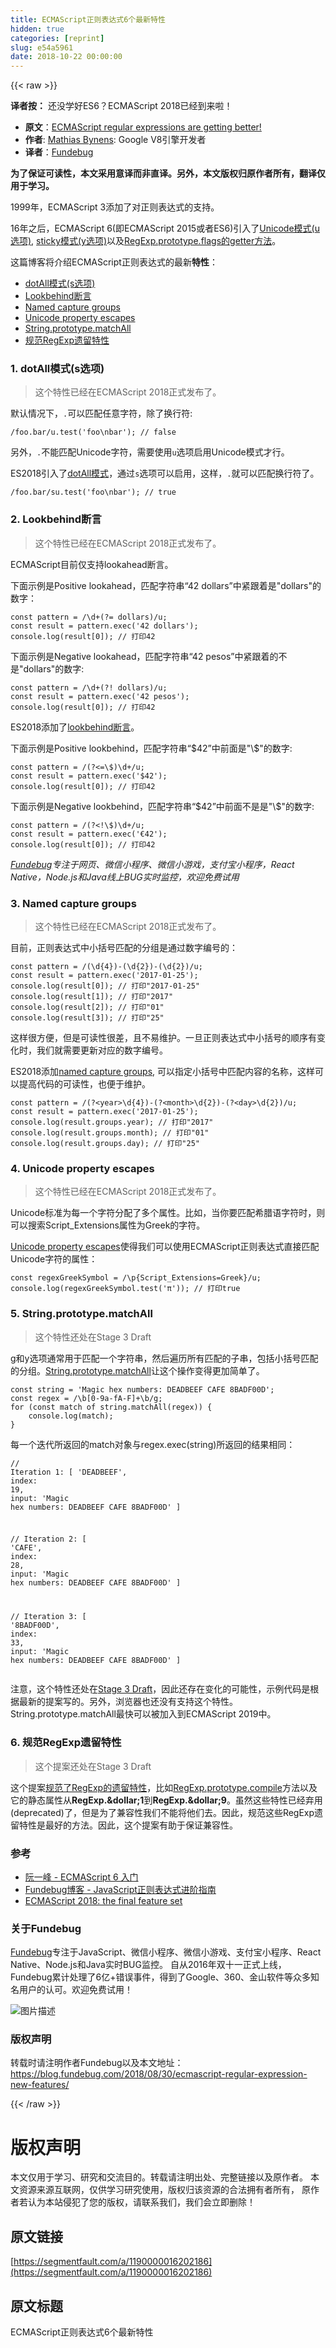 ```yaml
---
title: ECMAScript正则表达式6个最新特性
hidden: true
categories: [reprint]
slug: e54a5961
date: 2018-10-22 00:00:00
---
```


{{< raw >}}

                    
<p><strong>译者按：</strong> 还没学好ES6？ECMAScript 2018已经到来啦！</p>
<ul>
<li>
<strong>原文</strong>：<a href="https://mathiasbynens.be/notes/es-regexp-proposals" rel="nofollow noreferrer" target="_blank">ECMAScript regular expressions are getting better!</a>
</li>
<li>
<strong>作者</strong>: <a href="https://github.com/mathiasbynens" rel="nofollow noreferrer" target="_blank">Mathias Bynens</a>: Google V8引擎开发者</li>
<li>
<strong>译者</strong>：<a href="https://www.fundebug.com/" rel="nofollow noreferrer" target="_blank">Fundebug</a>
</li>
</ul>
<p><strong>为了保证可读性，本文采用意译而非直译。另外，本文版权归原作者所有，翻译仅用于学习。</strong></p>
<p>1999年，ECMAScript 3添加了对正则表达式的支持。</p>
<p>16年之后，ECMAScript 6(即ECMAScript 2015或者ES6)引入了<a href="https://mathiasbynens.be/notes/es6-unicode-regex" rel="nofollow noreferrer" target="_blank">Unicode模式(u选项)</a>, <a href="https://developer.mozilla.org/en-US/docs/Web/JavaScript/Reference/Global_Objects/RegExp/sticky#Description" rel="nofollow noreferrer" target="_blank">sticky模式(y选项)</a>以及<a href="https://developer.mozilla.org/en-US/docs/Web/JavaScript/Reference/Global_Objects/RegExp/flags" rel="nofollow noreferrer" target="_blank">RegExp.prototype.flags的getter方法</a>。</p>
<p>这篇博客将介绍ECMAScript正则表达式的最新<strong>特性</strong>：</p>
<ul>
<li><a href="https://mathiasbynens.be/notes/es-regexp-proposals#dotAll" rel="nofollow noreferrer" target="_blank">dotAll模式(s选项)</a></li>
<li><a href="https://mathiasbynens.be/notes/es-regexp-proposals#lookbehinds" rel="nofollow noreferrer" target="_blank">Lookbehind断言</a></li>
<li><a href="https://mathiasbynens.be/notes/es-regexp-proposals#named-capture-groups" rel="nofollow noreferrer" target="_blank">Named capture groups</a></li>
<li><a href="https://mathiasbynens.be/notes/es-regexp-proposals#unicode-property-escapes" rel="nofollow noreferrer" target="_blank">Unicode property escapes</a></li>
<li><a href="https://mathiasbynens.be/notes/es-regexp-proposals#matchAll" rel="nofollow noreferrer" target="_blank">String.prototype.matchAll</a></li>
<li><a href="https://mathiasbynens.be/notes/es-regexp-proposals#legacy" rel="nofollow noreferrer" target="_blank">规范RegExp遗留特性</a></li>
</ul>
<h3 id="articleHeader0">1. dotAll模式(s选项)</h3>
<blockquote>这个特性已经在ECMAScript 2018正式发布了。</blockquote>
<p>默认情况下，<code>.</code>可以匹配任意字符，除了换行符:</p>
<div class="widget-codetool" style="display:none;">
      <div class="widget-codetool--inner">
      <span class="selectCode code-tool" data-toggle="tooltip" data-placement="top" title="" data-original-title="全选"></span>
      <span type="button" class="copyCode code-tool" data-toggle="tooltip" data-placement="top" data-clipboard-text="/foo.bar/u.test('foo\nbar'); // false" title="" data-original-title="复制"></span>
      <span type="button" class="saveToNote code-tool" data-toggle="tooltip" data-placement="top" title="" data-original-title="放进笔记"></span>
      </div>
      </div><pre class="javascript hljs"><code class="javascript" style="word-break: break-word; white-space: initial;">/foo.bar/u.test(<span class="hljs-string">'foo\nbar'</span>); <span class="hljs-comment">// false</span></code></pre>
<p>另外，<code>.</code>不能匹配Unicode字符，需要使用<code>u</code>选项启用Unicode模式才行。</p>
<p>ES2018引入了<a href="https://github.com/tc39/proposal-regexp-dotall-flag" rel="nofollow noreferrer" target="_blank">dotAll模式</a>，通过<code>s</code>选项可以启用，这样，<code>.</code>就可以匹配换行符了。</p>
<div class="widget-codetool" style="display:none;">
      <div class="widget-codetool--inner">
      <span class="selectCode code-tool" data-toggle="tooltip" data-placement="top" title="" data-original-title="全选"></span>
      <span type="button" class="copyCode code-tool" data-toggle="tooltip" data-placement="top" data-clipboard-text="/foo.bar/su.test('foo\nbar'); // true" title="" data-original-title="复制"></span>
      <span type="button" class="saveToNote code-tool" data-toggle="tooltip" data-placement="top" title="" data-original-title="放进笔记"></span>
      </div>
      </div><pre class="javascript hljs"><code class="javascript" style="word-break: break-word; white-space: initial;">/foo.bar/su.test(<span class="hljs-string">'foo\nbar'</span>); <span class="hljs-comment">// true</span></code></pre>
<h3 id="articleHeader1">2. Lookbehind断言</h3>
<blockquote>这个特性已经在ECMAScript 2018正式发布了。</blockquote>
<p>ECMAScript目前仅支持lookahead断言。</p>
<p>下面示例是Positive lookahead，匹配字符串“42 dollars”中紧跟着是"dollars"的数字：</p>
<div class="widget-codetool" style="display:none;">
      <div class="widget-codetool--inner">
      <span class="selectCode code-tool" data-toggle="tooltip" data-placement="top" title="" data-original-title="全选"></span>
      <span type="button" class="copyCode code-tool" data-toggle="tooltip" data-placement="top" data-clipboard-text="const pattern = /\d+(?= dollars)/u;
const result = pattern.exec('42 dollars');
console.log(result[0]); // 打印42" title="" data-original-title="复制"></span>
      <span type="button" class="saveToNote code-tool" data-toggle="tooltip" data-placement="top" title="" data-original-title="放进笔记"></span>
      </div>
      </div><pre class="javascript hljs"><code class="javascript"><span class="hljs-keyword">const</span> pattern = <span class="hljs-regexp">/\d+(?= dollars)/u</span>;
<span class="hljs-keyword">const</span> result = pattern.exec(<span class="hljs-string">'42 dollars'</span>);
<span class="hljs-built_in">console</span>.log(result[<span class="hljs-number">0</span>]); <span class="hljs-comment">// 打印42</span></code></pre>
<p>下面示例是Negative lookahead，匹配字符串“42 pesos”中紧跟着的不是"dollars"的数字:</p>
<div class="widget-codetool" style="display:none;">
      <div class="widget-codetool--inner">
      <span class="selectCode code-tool" data-toggle="tooltip" data-placement="top" title="" data-original-title="全选"></span>
      <span type="button" class="copyCode code-tool" data-toggle="tooltip" data-placement="top" data-clipboard-text="const pattern = /\d+(?! dollars)/u;
const result = pattern.exec('42 pesos');
console.log(result[0]); // 打印42" title="" data-original-title="复制"></span>
      <span type="button" class="saveToNote code-tool" data-toggle="tooltip" data-placement="top" title="" data-original-title="放进笔记"></span>
      </div>
      </div><pre class="javascript hljs"><code class="javascript"><span class="hljs-keyword">const</span> pattern = <span class="hljs-regexp">/\d+(?! dollars)/u</span>;
<span class="hljs-keyword">const</span> result = pattern.exec(<span class="hljs-string">'42 pesos'</span>);
<span class="hljs-built_in">console</span>.log(result[<span class="hljs-number">0</span>]); <span class="hljs-comment">// 打印42</span></code></pre>
<p>ES2018添加了<a href="https://github.com/tc39/proposal-regexp-lookbehind" rel="nofollow noreferrer" target="_blank">lookbehind断言</a>。</p>
<p>下面示例是Positive lookbehind，匹配字符串“$42”中前面是"\$"的数字:</p>
<div class="widget-codetool" style="display:none;">
      <div class="widget-codetool--inner">
      <span class="selectCode code-tool" data-toggle="tooltip" data-placement="top" title="" data-original-title="全选"></span>
      <span type="button" class="copyCode code-tool" data-toggle="tooltip" data-placement="top" data-clipboard-text="const pattern = /(?<=\$)\d+/u;
const result = pattern.exec('$42');
console.log(result[0]); // 打印42" title="" data-original-title="复制"></span>
      <span type="button" class="saveToNote code-tool" data-toggle="tooltip" data-placement="top" title="" data-original-title="放进笔记"></span>
      </div>
      </div><pre class="javascript hljs"><code class="javascript"><span class="hljs-keyword">const</span> pattern = <span class="hljs-regexp">/(?&lt;=\$)\d+/u</span>;
<span class="hljs-keyword">const</span> result = pattern.exec(<span class="hljs-string">'$42'</span>);
<span class="hljs-built_in">console</span>.log(result[<span class="hljs-number">0</span>]); <span class="hljs-comment">// 打印42</span></code></pre>
<p>下面示例是Negative lookbehind，匹配字符串“$42”中前面不是是"\$"的数字:</p>
<div class="widget-codetool" style="display:none;">
      <div class="widget-codetool--inner">
      <span class="selectCode code-tool" data-toggle="tooltip" data-placement="top" title="" data-original-title="全选"></span>
      <span type="button" class="copyCode code-tool" data-toggle="tooltip" data-placement="top" data-clipboard-text="const pattern = /(?<!\$)\d+/u;
const result = pattern.exec('€42');
console.log(result[0]); // 打印42" title="" data-original-title="复制"></span>
      <span type="button" class="saveToNote code-tool" data-toggle="tooltip" data-placement="top" title="" data-original-title="放进笔记"></span>
      </div>
      </div><pre class="javascript hljs"><code class="javascript"><span class="hljs-keyword">const</span> pattern = <span class="hljs-regexp">/(?&lt;!\$)\d+/u</span>;
<span class="hljs-keyword">const</span> result = pattern.exec(<span class="hljs-string">'€42'</span>);
<span class="hljs-built_in">console</span>.log(result[<span class="hljs-number">0</span>]); <span class="hljs-comment">// 打印42</span></code></pre>
<p><em><a href="https://www.fundebug.com/" rel="nofollow noreferrer" target="_blank">Fundebug</a>专注于网页、微信小程序、微信小游戏，支付宝小程序，React Native，Node.js和Java线上BUG实时监控，欢迎免费试用</em></p>
<h3 id="articleHeader2">3. Named capture groups</h3>
<blockquote>这个特性已经在ECMAScript 2018正式发布了。</blockquote>
<p>目前，正则表达式中小括号匹配的分组是通过数字编号的：</p>
<div class="widget-codetool" style="display:none;">
      <div class="widget-codetool--inner">
      <span class="selectCode code-tool" data-toggle="tooltip" data-placement="top" title="" data-original-title="全选"></span>
      <span type="button" class="copyCode code-tool" data-toggle="tooltip" data-placement="top" data-clipboard-text="const pattern = /(\d{4})-(\d{2})-(\d{2})/u;
const result = pattern.exec('2017-01-25');
console.log(result[0]); // 打印&quot;2017-01-25&quot;
console.log(result[1]); // 打印&quot;2017&quot;
console.log(result[2]); // 打印&quot;01&quot;
console.log(result[3]); // 打印&quot;25&quot;" title="" data-original-title="复制"></span>
      <span type="button" class="saveToNote code-tool" data-toggle="tooltip" data-placement="top" title="" data-original-title="放进笔记"></span>
      </div>
      </div><pre class="javascript hljs"><code class="javascript"><span class="hljs-keyword">const</span> pattern = <span class="hljs-regexp">/(\d{4})-(\d{2})-(\d{2})/u</span>;
<span class="hljs-keyword">const</span> result = pattern.exec(<span class="hljs-string">'2017-01-25'</span>);
<span class="hljs-built_in">console</span>.log(result[<span class="hljs-number">0</span>]); <span class="hljs-comment">// 打印"2017-01-25"</span>
<span class="hljs-built_in">console</span>.log(result[<span class="hljs-number">1</span>]); <span class="hljs-comment">// 打印"2017"</span>
<span class="hljs-built_in">console</span>.log(result[<span class="hljs-number">2</span>]); <span class="hljs-comment">// 打印"01"</span>
<span class="hljs-built_in">console</span>.log(result[<span class="hljs-number">3</span>]); <span class="hljs-comment">// 打印"25"</span></code></pre>
<p>这样很方便，但是可读性很差，且不易维护。一旦正则表达式中小括号的顺序有变化时，我们就需要更新对应的数字编号。</p>
<p>ES2018添加<a href="https://github.com/tc39/proposal-regexp-named-groups" rel="nofollow noreferrer" target="_blank">named capture groups</a>, 可以指定小括号中匹配内容的名称，这样可以提高代码的可读性，也便于维护。</p>
<div class="widget-codetool" style="display:none;">
      <div class="widget-codetool--inner">
      <span class="selectCode code-tool" data-toggle="tooltip" data-placement="top" title="" data-original-title="全选"></span>
      <span type="button" class="copyCode code-tool" data-toggle="tooltip" data-placement="top" data-clipboard-text="const pattern = /(?<year>\d{4})-(?<month>\d{2})-(?<day>\d{2})/u;
const result = pattern.exec('2017-01-25');
console.log(result.groups.year); // 打印&quot;2017&quot;
console.log(result.groups.month); // 打印&quot;01&quot;
console.log(result.groups.day); // 打印&quot;25&quot;" title="" data-original-title="复制"></span>
      <span type="button" class="saveToNote code-tool" data-toggle="tooltip" data-placement="top" title="" data-original-title="放进笔记"></span>
      </div>
      </div><pre class="javascript hljs"><code class="javascript"><span class="hljs-keyword">const</span> pattern = <span class="hljs-regexp">/(?&lt;year&gt;\d{4})-(?&lt;month&gt;\d{2})-(?&lt;day&gt;\d{2})/u</span>;
<span class="hljs-keyword">const</span> result = pattern.exec(<span class="hljs-string">'2017-01-25'</span>);
<span class="hljs-built_in">console</span>.log(result.groups.year); <span class="hljs-comment">// 打印"2017"</span>
<span class="hljs-built_in">console</span>.log(result.groups.month); <span class="hljs-comment">// 打印"01"</span>
<span class="hljs-built_in">console</span>.log(result.groups.day); <span class="hljs-comment">// 打印"25"</span></code></pre>
<h3 id="articleHeader3">4. Unicode property escapes</h3>
<blockquote>这个特性已经在ECMAScript 2018正式发布了。</blockquote>
<p>Unicode标准为每一个字符分配了多个属性。比如，当你要匹配希腊语字符时，则可以搜索Script_Extensions属性为Greek的字符。</p>
<p><a href="https://mathiasbynens.be/notes/es-unicode-property-escapes" rel="nofollow noreferrer" target="_blank">Unicode property escapes</a>使得我们可以使用ECMAScript正则表达式直接匹配Unicode字符的属性：</p>
<div class="widget-codetool" style="display:none;">
      <div class="widget-codetool--inner">
      <span class="selectCode code-tool" data-toggle="tooltip" data-placement="top" title="" data-original-title="全选"></span>
      <span type="button" class="copyCode code-tool" data-toggle="tooltip" data-placement="top" data-clipboard-text="const regexGreekSymbol = /\p{Script_Extensions=Greek}/u;
console.log(regexGreekSymbol.test('π')); // 打印true" title="" data-original-title="复制"></span>
      <span type="button" class="saveToNote code-tool" data-toggle="tooltip" data-placement="top" title="" data-original-title="放进笔记"></span>
      </div>
      </div><pre class="javascript hljs"><code class="javascript"><span class="hljs-keyword">const</span> regexGreekSymbol = <span class="hljs-regexp">/\p{Script_Extensions=Greek}/u</span>;
<span class="hljs-built_in">console</span>.log(regexGreekSymbol.test(<span class="hljs-string">'π'</span>)); <span class="hljs-comment">// 打印true</span></code></pre>
<h3 id="articleHeader4">5. String.prototype.matchAll</h3>
<blockquote>这个特性还处在Stage 3 Draft</blockquote>
<p>g和y选项通常用于匹配一个字符串，然后遍历所有匹配的子串，包括小括号匹配的分组。<a href="https://github.com/tc39/proposal-string-matchall" rel="nofollow noreferrer" target="_blank">String.prototype.matchAll</a>让这个操作变得更加简单了。</p>
<div class="widget-codetool" style="display:none;">
      <div class="widget-codetool--inner">
      <span class="selectCode code-tool" data-toggle="tooltip" data-placement="top" title="" data-original-title="全选"></span>
      <span type="button" class="copyCode code-tool" data-toggle="tooltip" data-placement="top" data-clipboard-text="const string = 'Magic hex numbers: DEADBEEF CAFE 8BADF00D';
const regex = /\b[0-9a-fA-F]+\b/g;
for (const match of string.matchAll(regex)) {
    console.log(match);
}" title="" data-original-title="复制"></span>
      <span type="button" class="saveToNote code-tool" data-toggle="tooltip" data-placement="top" title="" data-original-title="放进笔记"></span>
      </div>
      </div><pre class="javascript hljs"><code class="javascript"><span class="hljs-keyword">const</span> string = <span class="hljs-string">'Magic hex numbers: DEADBEEF CAFE 8BADF00D'</span>;
<span class="hljs-keyword">const</span> regex = <span class="hljs-regexp">/\b[0-9a-fA-F]+\b/g</span>;
<span class="hljs-keyword">for</span> (<span class="hljs-keyword">const</span> match <span class="hljs-keyword">of</span> string.matchAll(regex)) {
    <span class="hljs-built_in">console</span>.log(match);
}</code></pre>
<p>每一个迭代所返回的match对象与regex.exec(string)所返回的结果相同：</p>
<div class="widget-codetool" style="display:none;">
      <div class="widget-codetool--inner">
      <span class="selectCode code-tool" data-toggle="tooltip" data-placement="top" title="" data-original-title="全选"></span>
      <span type="button" class="copyCode code-tool" data-toggle="tooltip" data-placement="top" data-clipboard-text="// Iteration 1:
[
    'DEADBEEF',
    index: 19,
    input: 'Magic hex numbers: DEADBEEF CAFE 8BADF00D'
]

// Iteration 2:
[
    'CAFE',
    index: 28,
    input: 'Magic hex numbers: DEADBEEF CAFE 8BADF00D'
]

// Iteration 3:
[
    '8BADF00D',
    index: 33,
    input: 'Magic hex numbers: DEADBEEF CAFE 8BADF00D'
]" title="" data-original-title="复制"></span>
      <span type="button" class="saveToNote code-tool" data-toggle="tooltip" data-placement="top" title="" data-original-title="放进笔记"></span>
      </div>
      </div><pre class="javascript hljs"><code class="javascript"><span class="hljs-comment">// Iteration 1:</span>
[
    <span class="hljs-string">'DEADBEEF'</span>,
    <span class="hljs-attr">index</span>: <span class="hljs-number">19</span>,
    <span class="hljs-attr">input</span>: <span class="hljs-string">'Magic hex numbers: DEADBEEF CAFE 8BADF00D'</span>
]

<span class="hljs-comment">// Iteration 2:</span>
[
    <span class="hljs-string">'CAFE'</span>,
    <span class="hljs-attr">index</span>: <span class="hljs-number">28</span>,
    <span class="hljs-attr">input</span>: <span class="hljs-string">'Magic hex numbers: DEADBEEF CAFE 8BADF00D'</span>
]

<span class="hljs-comment">// Iteration 3:</span>
[
    <span class="hljs-string">'8BADF00D'</span>,
    <span class="hljs-attr">index</span>: <span class="hljs-number">33</span>,
    <span class="hljs-attr">input</span>: <span class="hljs-string">'Magic hex numbers: DEADBEEF CAFE 8BADF00D'</span>
]</code></pre>
<p>注意，这个特性还处在<a href="https://tc39.github.io/proposal-string-matchall/" rel="nofollow noreferrer" target="_blank">Stage 3 Draft</a>，因此还存在变化的可能性，示例代码是根据最新的提案写的。另外，浏览器也还没有支持这个特性。String.prototype.matchAll最快可以被加入到ECMAScript 2019中。</p>
<h3 id="articleHeader5">6. 规范RegExp遗留特性</h3>
<blockquote>这个提案还处在Stage 3 Draft</blockquote>
<p>这个提案<a href="https://github.com/tc39/proposal-regexp-legacy-features" rel="nofollow noreferrer" target="_blank">规范了RegExp的遗留特性</a>，比如<a href="https://developer.mozilla.org/en-US/docs/Web/JavaScript/Reference/Global_Objects/RegExp/compile" rel="nofollow noreferrer" target="_blank">RegExp.prototype.compile</a>方法以及它的静态属性从<strong>RegExp.&amp;dollar;1</strong>到<strong>RegExp.&amp;dollar;9</strong>。虽然这些特性已经弃用(deprecated)了，但是为了兼容性我们不能将他们去。因此，规范这些RegExp遗留特性是最好的方法。因此，这个提案有助于保证兼容性。</p>
<h3 id="articleHeader6">参考</h3>
<ul>
<li><a href="http://es6.ruanyifeng.com/" rel="nofollow noreferrer" target="_blank">阮一峰 - ECMAScript 6 入门</a></li>
<li><a href="https://blog.fundebug.com/2018/05/02/advanced_regular_expression/" rel="nofollow noreferrer" target="_blank">Fundebug博客 - JavaScript正则表达式进阶指南</a></li>
<li><a href="http://2ality.com/2017/02/ecmascript-2018.html" rel="nofollow noreferrer" target="_blank">ECMAScript 2018: the final feature set</a></li>
</ul>
<h3 id="articleHeader7">关于Fundebug</h3>
<p><a href="https://www.fundebug.com" rel="nofollow noreferrer" target="_blank">Fundebug</a>专注于JavaScript、微信小程序、微信小游戏、支付宝小程序、React Native、Node.js和Java实时BUG监控。 自从2016年双十一正式上线，Fundebug累计处理了6亿+错误事件，得到了Google、360、金山软件等众多知名用户的认可。欢迎免费试用！</p>
<p><span class="img-wrap"><img src="https://static.alili.tech/img/bVbhe1G?w=400&amp;h=225" src="https://static.alili.tech/img/bVbhe1G?w=400&amp;h=225" alt="图片描述" title="图片描述" style="cursor: pointer; display: inline;"></span></p>
<h3 id="articleHeader8">版权声明</h3>
<p>转载时请注明作者Fundebug以及本文地址：<br><a href="https://blog.fundebug.com/2018/08/30/ecmascript-regular-expression-new-features/" rel="nofollow noreferrer" target="_blank">https://blog.fundebug.com/2018/08/30/ecmascript-regular-expression-new-features/</a></p>

                
{{< /raw >}}

# 版权声明
本文仅用于学习、研究和交流目的。转载请注明出处、完整链接以及原作者。
本文资源来源互联网，仅供学习研究使用，版权归该资源的合法拥有者所有，
原作者若认为本站侵犯了您的版权，请联系我们，我们会立即删除！

## 原文链接
[https://segmentfault.com/a/1190000016202186](https://segmentfault.com/a/1190000016202186)

## 原文标题
ECMAScript正则表达式6个最新特性
